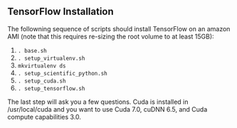 TensorFlow Installation
-----------------------
The followning sequence of scripts should install TensorFlow on an amazon AMI (note that this
requires re-sizing the root volume to at least 15GB):

1. `. base.sh`
2. `. setup_virtualenv.sh`
3. `mkvirtualenv ds`
4. `. setup_scientific_python.sh`
5. `. setup_cuda.sh`
6. `. setup_tensorflow.sh`

The last step will ask you a few questions. Cuda is installed in /usr/local/cuda and you want to use Cuda 7.0, cuDNN 6.5, and Cuda compute capabilities 3.0.
